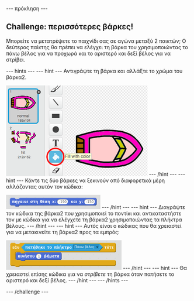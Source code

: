 \--- πρόκληση \---

## Challenge: περισσότερες βάρκες!

Μπορείτε να μετατρέψετε το παιχνίδι σας σε αγώνα μεταξύ 2 παικτών; Ο δεύτερος παίκτης θα πρέπει να ελέγχει τη βάρκα του χρησιμοποιώντας το πάνω βέλος για να προχωρά και το αριστερό και δεξί βέλος για να στρίβει.

\--- hints \--- \--- hint \--- Αντιγράψτε τη βάρκα και αλλάξτε το χρώμα του βάρκα2.

![στιγμιότυπο οθόνης](images/boat-p2.png) \--- /hint \--- \--- hint \--- Κάντε τις δύο βάρκες να ξεκινούν από διαφορετικά μέρη αλλάζοντας αυτόν τον κώδικα:

![στιγμιότυπο οθόνης](images/boat-p2start-blocks.png) \--- /hint \--- \--- hint \--- Διαγράψτε τον κώδικα της βάρκα2 που χρησιμοποιεί το ποντίκι και αντικαταστήστε τον με κώδικα για να ελέγχετε τη βάρκα2 χρησιμοποιώντας τα πλήκτρα βέλους. \--- /hint \--- \--- hint \--- Αυτός είναι ο κώδικας που θα χρειαστεί για να μετακινείτε τη βάρκα2 προς τα εμπρός:

![στιγμιότυπο οθόνης](images/boat-p2forward-blocks.png) \--- /hint \--- \--- hint \--- Θα χρειαστεί επίσης κώδικα για να *στρίβετε* τη βάρκα όταν πατήσετε το αριστερό και δεξί βέλος. \--- /hint \--- \--- /hints \---

\--- /challenge \---